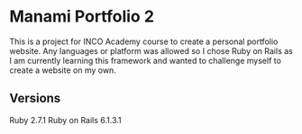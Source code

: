 # Manami Portfolio 2

This is a project for INCO Academy course to create a personal portfolio website. Any languages or platform was allowed so I chose Ruby on Rails as I am currently learning this framework and wanted to challenge myself to create a website on my own.

## Versions

Ruby 2.7.1
Ruby on Rails 6.1.3.1

